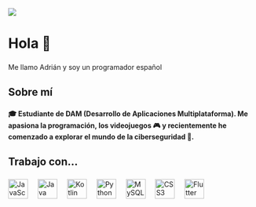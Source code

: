 <img src="Adrián Reynau.png">
<h1 align="left">Hola 👋</h1>

###

<p align="left">Me llamo Adrián y soy un programador español</p>

###

<h2 align="left">Sobre mí</h2>

###

<h4 align="left">🎓 Estudiante de DAM (Desarrollo de Aplicaciones Multiplataforma). Me apasiona la programación, los videojuegos 🎮 y recientemente he comenzado a explorar el mundo de la ciberseguridad 👾.</h4>

###

<h2 align="left">Trabajo con...</h2>

###


<div align="left">
  <img src="https://cdn.jsdelivr.net/gh/devicons/devicon/icons/javascript/javascript-original.svg" height="40" alt="JavaScript" />
  <img width="12" />
  <img src="https://cdn.jsdelivr.net/gh/devicons/devicon/icons/java/java-original.svg" height="40" alt="Java" />
  <img width="12" />
  <img src="https://cdn.jsdelivr.net/gh/devicons/devicon/icons/kotlin/kotlin-original.svg" height="40" alt="Kotlin" />
  <img width="12" />
  <img src="https://cdn.jsdelivr.net/gh/devicons/devicon/icons/python/python-original.svg" height="40" alt="Python" />
  <img width="12" />
  <img src="https://cdn.jsdelivr.net/gh/devicons/devicon/icons/mysql/mysql-original.svg" height="40" alt="MySQL" />
  <img width="12" />
  <img src="https://cdn.jsdelivr.net/gh/devicons/devicon/icons/css3/css3-original.svg" height="40" alt="CSS3" />
  <img width="12" />
  <img src="https://cdn.jsdelivr.net/gh/devicons/devicon/icons/flutter/flutter-original.svg" height="40" alt="Flutter" />
</div>

###
